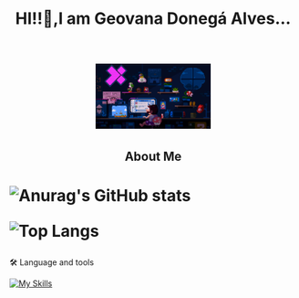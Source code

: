 
<h1 align="center">HI!!👋,I am Geovana Donegá Alves...
<p>
 <br>
 <img src="gif-mario.gif" width="40%">
</p></h1>

 <h2 align="center">About Me 
 
<h1>

 ![Anurag's GitHub stats](https://github-readme-stats.vercel.app/api?username=gidonega&show_icons=true&theme=radical&locale=pt-br)

![Top Langs](https://github-readme-stats.vercel.app/api/top-langs/?username=gidonega&langs_count=8&show_icons=true&theme=radical)
</h1>

 🛠️ Language and tools

[![My Skills](https://skillicons.dev/icons?i=js,html,css,vscode,git)](https://skillicons.dev)

<div align="center">
  <img height="50" src="
![download20240502160912](https://github.com/gidonega/gidonega/assets/144058703/a6f66586-79f1-4df4-9402-33d83651aa57) />
</div>



